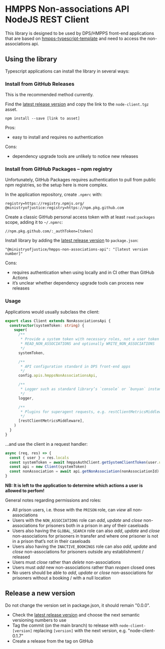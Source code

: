 HMPPS Non-associations API NodeJS REST Client
=============================================

This library is designed to be used by DPS/HMPPS front-end applications that are based on
[hmpps-typescript-template](https://github.com/ministryofjustice/hmpps-template-typescript)
and need to access the non-associations api.

Using the library
-----------------

Typescript applications can install the library in several ways:

### Install from GitHub Releases

This is the recommended method currently.

Find the [latest release version](https://github.com/ministryofjustice/hmpps-non-associations-api/releases)
and copy the link to the `node-client.tgz` asset.

```shell
npm install --save [link to asset]
```

Pros:
- easy to install and requires no authentication

Cons:
- dependency upgrade tools are unlikely to notice new releases

### Install from GitHub Packages – npm registry

Unfortunately, GitHub Packages requires authentication to pull from public npm registries,
so the setup here is more complex.

In the application repository, create `.npmrc` with:

```text
registry=https://registry.npmjs.org/
@ministryofjustice:registry=https://npm.pkg.github.com
```

Create a classic GitHub personal access token with at least `read:packages` scope, adding it to `~/.npmrc`:

```text
//npm.pkg.github.com/:_authToken=[token]
```

Install library by adding the
[latest release version](https://github.com/ministryofjustice/hmpps-non-associations-api/releases)
to `package.json`:

```text
"@ministryofjustice/hmpps-non-associations-api": "[latest version number]"
```

Cons:
- requires authentication when using locally and in CI other than GitHub Actions
- it’s unclear whether dependency upgrade tools can process new releases

### Usage

Applications would usually subclass the client:

```typescript
export class Client extends NonAssociationsApi {
  constructor(systemToken: string) {
    super(
      /**
       * Provide a system token with necessary roles, not a user token
       * READ_NON_ASSOCIATIONS and optionally WRITE_NON_ASSOCIATIONS
       */
      systemToken,

      /**
       * API configuration standard in DPS front-end apps
       */
      config.apis.hmppsNonAssociationsApi,

      /**
       * Logger such as standard library’s `console` or `bunyan` instance
       */
      logger,

      /**
       * Plugins for superagent requests, e.g. restClientMetricsMiddleware
       */
      [restClientMetricsMiddleware],
    )
  }
}
```

…and use the client in a request handler:

```typescript
async (req, res) => {
  const { user } = res.locals
  const systemToken = await hmppsAuthClient.getSystemClientToken(user.username)
  const api = new Client(systemToken)
  const nonAssociation = await api.getNonAssociation(nonAssociationId)
}
```

**NB: It is left to the application to determine which actions a user is allowed to perfom!**

General notes regarding permissions and roles:

- All prison users, i.e. those with the `PRISON` role, can _view_ all non-associations
- Users with the `NON_ASSOCIATIONS` role can _add_, _update_ and _close_ non-associations for prisoners both in a prison in any of their caseloads
- Users also having the `GLOBAL_SEARCH` role can also _add_, _update_ and _close_ non-associations for prisoners in transfer and where one prisoner is not in a prison that’s not in their caseloads
- Users also having the `INACTIVE_BOOKINGS` role can also _add_, _update_ and _close_ non-associations for prisoners outside any establishment / released
- Users must _close_ rather than _delete_ non-associations
- Users must _add_ new non-associations rather than _reopen_ closed ones
- No users should be able to _add_, _update_ or _close_ non-associations for prisoners without a booking / with a null location

Release a new version
---------------------

Do not change the version set in package.json, it should remain "0.0.0".

- Check the [latest release version](https://github.com/ministryofjustice/hmpps-non-associations-api/releases)
  and choose the next semantic versioning numbers to use
- Tag the commit (on the main branch) to release
  with `node-client-[version]` replacing `[version]` with the next version,
  e.g. "node-client-0.1.7"
- Create a release from the tag on GitHub
